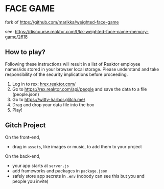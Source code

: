 FACE GAME
=========

fork of https://github.com/marikka/weighted-face-game

see: https://discourse.reaktor.com/t/kk-weighted-face-name-memory-game/2618

How to play?
------------

Following these instructions will result in a list of Reaktor employee names/ids stored in your browser local storage. Please understand and take responsibility of the security implications before proceeding.

1. Log in to rex: [hrex.reaktor.com/](https://rex.reaktor.com/) 
2. Go to https://rex.reaktor.com/api/people and save the data to a file (people.json)
3. Go to https://witty-harbor.glitch.me/
4. Drag and drop your data file into the box
5. Play!

Gitch Project
-------------

On the front-end,
- drag in `assets`, like images or music, to add them to your project

On the back-end,
- your app starts at `server.js`
- add frameworks and packages in `package.json`
- safely store app secrets in `.env` (nobody can see this but you and people you invite)
